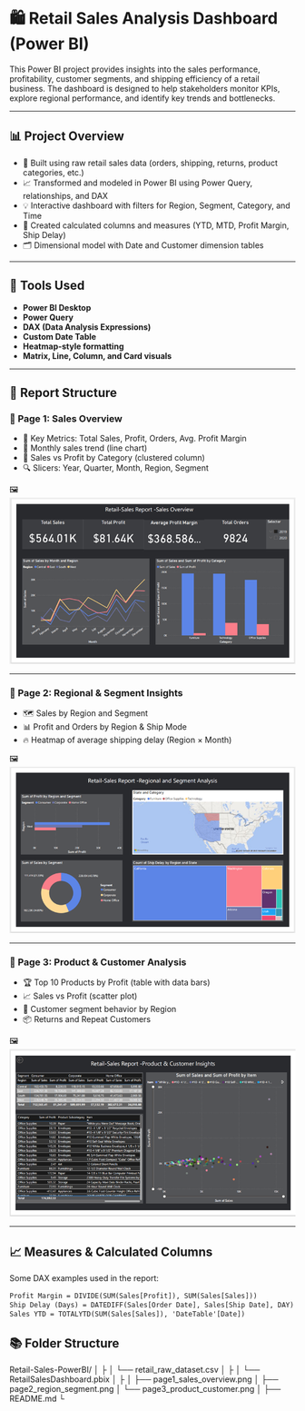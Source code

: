 # 🛍️ Retail Sales Analysis Dashboard (Power BI)

This Power BI project provides insights into the sales performance, profitability, customer segments, and shipping efficiency of a retail business. The dashboard is designed to help stakeholders monitor KPIs, explore regional performance, and identify key trends and bottlenecks.

---

## 📊 Project Overview

- 🧾 Built using raw retail sales data (orders, shipping, returns, product categories, etc.)
- 📈 Transformed and modeled in Power BI using Power Query, relationships, and DAX
- 💡 Interactive dashboard with filters for Region, Segment, Category, and Time
- 🧠 Created calculated columns and measures (YTD, MTD, Profit Margin, Ship Delay)
- 🗂️ Dimensional model with Date and Customer dimension tables

---

## 🔧 Tools Used

- **Power BI Desktop**
- **Power Query**
- **DAX (Data Analysis Expressions)**
- **Custom Date Table**
- **Heatmap-style formatting**
- **Matrix, Line, Column, and Card visuals**

---

## 📁 Report Structure

### 📌 Page 1: Sales Overview

- 🚀 Key Metrics: Total Sales, Profit, Orders, Avg. Profit Margin
- 📅 Monthly sales trend (line chart)
- 🧱 Sales vs Profit by Category (clustered column)
- 🔍 Slicers: Year, Quarter, Month, Region, Segment

🖼️ ![Sales Overview Page](page1_sales_overview.png)

---

### 📌 Page 2: Regional & Segment Insights

- 🗺️ Sales by Region and Segment
- 📊 Profit and Orders by Region & Ship Mode
- 🔥 Heatmap of average shipping delay (Region × Month)

🖼️ ![Regional Insights Page](page2_region_segment.png)

---

### 📌 Page 3: Product & Customer Analysis

- 🏆 Top 10 Products by Profit (table with data bars)
- 📈 Sales vs Profit (scatter plot)
- 🧑 Customer segment behavior by Region
- 📦 Returns and Repeat Customers

🖼️ ![Product and Customer Page](page3_product_customer.png)

---

## 📈 Measures & Calculated Columns

Some DAX examples used in the report:

```dax
Profit Margin = DIVIDE(SUM(Sales[Profit]), SUM(Sales[Sales]))
Ship Delay (Days) = DATEDIFF(Sales[Order Date], Sales[Ship Date], DAY)
Sales YTD = TOTALYTD(SUM(Sales[Sales]), 'DateTable'[Date])
```

## 📚 Folder Structure
Retail-Sales-PowerBI/
│
├
│   └── retail_raw_dataset.csv
│
├
│   └── RetailSalesDashboard.pbix
│
├
│   ├── page1_sales_overview.png
│   ├── page2_region_segment.png
│   └── page3_product_customer.png
│
├── README.md
└
